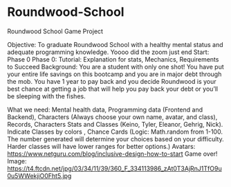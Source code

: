 # Roundwood-School
Roundwood School Game Project

Objective: To graduate Roundwood School with a healthy mental status and adequate programming knowledge.
Yoooo did the zoom just end
Start: Phase 0
    Phase 0:
        Tutorial: Explanation for stats, Mechanics, Requirements to Succeed
        Background: You are a student with only one shot! You have put your entire life savings on this bootcamp and you are in major debt through the mob. You have 1 year to pay back and you decide Roundwood is your best chance at getting a job that will help you pay back your debt or you’ll be sleeping with the fishes. 

What we need: 
    Mental health data, 
    Programming data (Frontend and Backend), 
    Characters (Always choose your own name, avatar, and class), 
    Records, 
    Characters Stats and Classes (Keino, Tyler, Eleanor, Gehrig, Nick). Indicate Classes by colors , 
    Chance Cards (Logic: Math.random from 1-100. The number generated will determine your choices based on your difficulty. Harder classes will have lower ranges for better options.)
    Avatars:  https://www.netguru.com/blog/inclusive-design-how-to-start 
    Game over! Image: 
    https://t4.ftcdn.net/jpg/03/34/11/39/360_F_334113986_zAt0T3AjRnJ1TfO9u0u5WWekjiO0Fht5.jpg 


